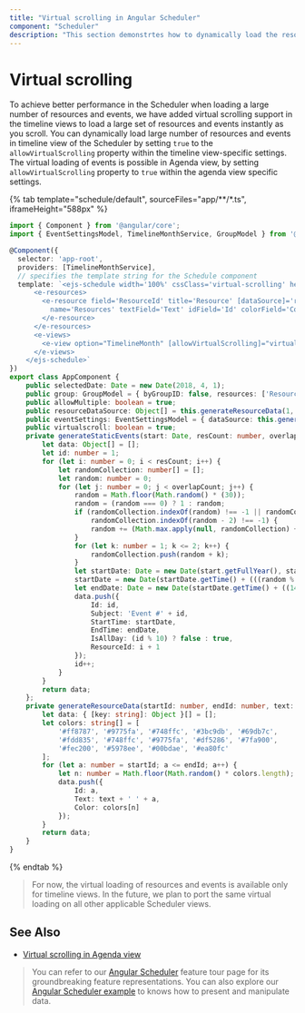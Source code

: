 ```yaml
---
title: "Virtual scrolling in Angular Scheduler"
component: "Scheduler"
description: "This section demonstrtes how to dynamically load the resources and events as you scroll through the scheduler"
---
```


# Virtual scrolling

To achieve better performance in the Scheduler when loading a large number of resources and events, we have added virtual scrolling support in the timeline views to load a large set of resources and events instantly as you scroll. You can dynamically load large number of resources and events in timeline view of the Scheduler by setting `true` to the `allowVirtualScrolling` property within the timeline view-specific settings. The virtual loading of events is possible in Agenda view, by setting `allowVirtualScrolling` property to `true` within the agenda view specific settings.

{% tab template="schedule/default", sourceFiles="app/**/*.ts", iframeHeight="588px" %}

```typescript
import { Component } from '@angular/core';
import { EventSettingsModel, TimelineMonthService, GroupModel } from '@syncfusion/ej2-angular-schedule';

@Component({
  selector: 'app-root',
  providers: [TimelineMonthService],
  // specifies the template string for the Schedule component
  template: `<ejs-schedule width='100%' cssClass='virtual-scrolling' height='550px' [group]="group" [selectedDate]="selectedDate" [eventSettings]="eventSettings">
      <e-resources>
        <e-resource field='ResourceId' title='Resource' [dataSource]='resourceDataSource' [allowMultiple]='allowMultiple'
          name='Resources' textField='Text' idField='Id' colorField='Color'>
        </e-resource>
      </e-resources>
      <e-views>
        <e-view option="TimelineMonth" [allowVirtualScrolling]="virtualscroll"></e-view>
      </e-views>
    </ejs-schedule>`
})
export class AppComponent {
    public selectedDate: Date = new Date(2018, 4, 1);
    public group: GroupModel = { byGroupID: false, resources: ['Resources'] };
    public allowMultiple: boolean = true;
    public resourceDataSource: Object[] = this.generateResourceData(1, 300, 'Resource');
    public eventSettings: EventSettingsModel = { dataSource: this.generateStaticEvents(new Date(2018, 4, 1), 300, 12) };
    public virtualscroll: boolean = true;
    private generateStaticEvents(start: Date, resCount: number, overlapCount: number): Object[] {
        let data: Object[] = [];
        let id: number = 1;
        for (let i: number = 0; i < resCount; i++) {
            let randomCollection: number[] = [];
            let random: number = 0;
            for (let j: number = 0; j < overlapCount; j++) {
                random = Math.floor(Math.random() * (30));
                random = (random === 0) ? 1 : random;
                if (randomCollection.indexOf(random) !== -1 || randomCollection.indexOf(random + 2) !== -1 ||
                    randomCollection.indexOf(random - 2) !== -1) {
                    random += (Math.max.apply(null, randomCollection) + 10);
                }
                for (let k: number = 1; k <= 2; k++) {
                    randomCollection.push(random + k);
                }
                let startDate: Date = new Date(start.getFullYear(), start.getMonth(), random);
                startDate = new Date(startDate.getTime() + (((random % 10) * 10) * (1000 * 60)));
                let endDate: Date = new Date(startDate.getTime() + ((1440 + 30) * (1000 * 60)));
                data.push({
                    Id: id,
                    Subject: 'Event #' + id,
                    StartTime: startDate,
                    EndTime: endDate,
                    IsAllDay: (id % 10) ? false : true,
                    ResourceId: i + 1
                });
                id++;
            }
        }
        return data;
    };
    private generateResourceData(startId: number, endId: number, text: string): Object[] {
        let data: { [key: string]: Object }[] = [];
        let colors: string[] = [
            '#ff8787', '#9775fa', '#748ffc', '#3bc9db', '#69db7c',
            '#fdd835', '#748ffc', '#9775fa', '#df5286', '#7fa900',
            '#fec200', '#5978ee', '#00bdae', '#ea80fc'
        ];
        for (let a: number = startId; a <= endId; a++) {
            let n: number = Math.floor(Math.random() * colors.length);
            data.push({
                Id: a,
                Text: text + ' ' + a,
                Color: colors[n]
            });
        }
        return data;
    }
}
```

{% endtab %}

> For now, the virtual loading of resources and events is available only for timeline views. In the future, we plan to port the same virtual loading on all other applicable Scheduler views.

## See Also

* [Virtual scrolling in Agenda view](./views/#agenda-view)

> You can refer to our [Angular Scheduler](https://www.syncfusion.com/angular-ui-components/angular-scheduler) feature tour page for its groundbreaking feature representations. You can also explore our [Angular Scheduler example](https://ej2.syncfusion.com/angular/demos/#/material/schedule/overview) to knows how to present and manipulate data.
